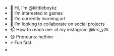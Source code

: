 - 👋 Hi, I’m @klittleboykz
- 👀 I’m interested in games
- 🌱 I’m currently learning art
- 💞️ I’m looking to collaborate on social projects
- 📫 How to reach me: at my instagram @krs_y2k
- 😄 Pronouns: he/him
- ⚡ Fun fact:
- 

<!---
klittleboykz/klittleboykz is a ✨ special ✨ repository because its `README.md` (this file) appears on your GitHub profile.
You can click the Preview link to take a look at your changes.
--->
